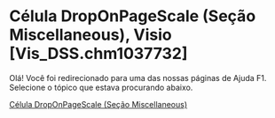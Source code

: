 
# Célula DropOnPageScale (Seção Miscellaneous), Visio [Vis_DSS.chm1037732]

Olá! Você foi redirecionado para uma das nossas páginas de Ajuda F1. Selecione o tópico que estava procurando abaixo.

[Célula DropOnPageScale (Seção Miscellaneous)](http://msdn.microsoft.com/library/8927f811-7d8e-ed54-9eec-b86a781168dd%28Office.15%29.aspx)
